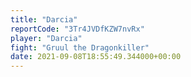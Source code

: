 ```yaml
---
title: "Darcia"
reportCode: "3Tr4JVDfKZW7nvRx"
player: "Darcia"
fight: "Gruul the Dragonkiller"
date: 2021-09-08T18:55:49.344000+00:00
---
```

